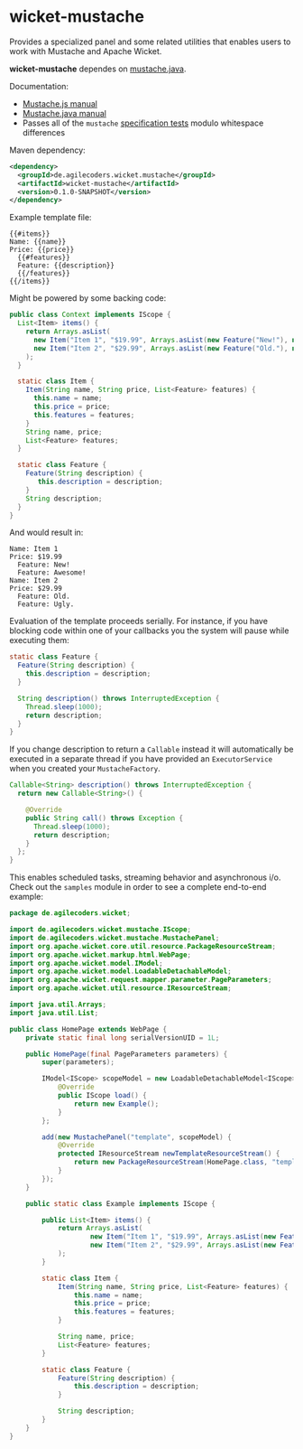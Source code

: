 wicket-mustache
===============

Provides a specialized panel and some related utilities that enables users to work with Mustache and Apache Wicket.

**wicket-mustache** dependes on [mustache.java](https://github.com/spullara/mustache.java).

Documentation:

- [Mustache.js manual](http://mustache.github.com/mustache.5.html)
- [Mustache.java manual](https://github.com/spullara/mustache.java)
- Passes all of the `mustache` [specification tests](https://github.com/mustache/spec) modulo whitespace differences


Maven dependency:

```xml
<dependency>
  <groupId>de.agilecoders.wicket.mustache</groupId>
  <artifactId>wicket-mustache</artifactId>
  <version>0.1.0-SNAPSHOT</version>
</dependency>
```

Example template file:

	{{#items}}
	Name: {{name}}
	Price: {{price}}
	  {{#features}}
	  Feature: {{description}}
	  {{/features}}
	{{/items}}

Might be powered by some backing code:

```java
public class Context implements IScope {
  List<Item> items() {
    return Arrays.asList(
      new Item("Item 1", "$19.99", Arrays.asList(new Feature("New!"), new Feature("Awesome!"))),
      new Item("Item 2", "$29.99", Arrays.asList(new Feature("Old."), new Feature("Ugly.")))
    );
  }

  static class Item {
    Item(String name, String price, List<Feature> features) {
      this.name = name;
      this.price = price;
      this.features = features;
    }
    String name, price;
    List<Feature> features;
  }

  static class Feature {
    Feature(String description) {
       this.description = description;
    }
    String description;
  }
}
```

And would result in:

	Name: Item 1
	Price: $19.99
	  Feature: New!
	  Feature: Awesome!
	Name: Item 2
	Price: $29.99
	  Feature: Old.
	  Feature: Ugly.

Evaluation of the template proceeds serially. For instance, if you have blocking code within one of your callbacks
you the system will pause while executing them:

```java
static class Feature {
  Feature(String description) {
    this.description = description;
  }

  String description() throws InterruptedException {
    Thread.sleep(1000);
    return description;
  }
}
```

If you change description to return a `Callable` instead it will automatically be executed in a separate
thread if you have provided an `ExecutorService` when you created your `MustacheFactory`.

```java
Callable<String> description() throws InterruptedException {
  return new Callable<String>() {

    @Override
    public String call() throws Exception {
      Thread.sleep(1000);
      return description;
    }
  };
}
```

This enables scheduled tasks, streaming behavior and asynchronous i/o. Check out the `samples` module in order
to see a complete end-to-end example:

```java
package de.agilecoders.wicket;

import de.agilecoders.wicket.mustache.IScope;
import de.agilecoders.wicket.mustache.MustachePanel;
import org.apache.wicket.core.util.resource.PackageResourceStream;
import org.apache.wicket.markup.html.WebPage;
import org.apache.wicket.model.IModel;
import org.apache.wicket.model.LoadableDetachableModel;
import org.apache.wicket.request.mapper.parameter.PageParameters;
import org.apache.wicket.util.resource.IResourceStream;

import java.util.Arrays;
import java.util.List;

public class HomePage extends WebPage {
    private static final long serialVersionUID = 1L;

    public HomePage(final PageParameters parameters) {
        super(parameters);

        IModel<IScope> scopeModel = new LoadableDetachableModel<IScope>() {
            @Override
            public IScope load() {
                return new Example();
            }
        };

        add(new MustachePanel("template", scopeModel) {
            @Override
            protected IResourceStream newTemplateResourceStream() {
                return new PackageResourceStream(HomePage.class, "template.mustache");
            }
        });
    }

    public static class Example implements IScope {

        public List<Item> items() {
            return Arrays.asList(
                    new Item("Item 1", "$19.99", Arrays.asList(new Feature("New!"), new Feature("Awesome!"))),
                    new Item("Item 2", "$29.99", Arrays.asList(new Feature("Old."), new Feature("Ugly.")))
            );
        }

        static class Item {
            Item(String name, String price, List<Feature> features) {
                this.name = name;
                this.price = price;
                this.features = features;
            }

            String name, price;
            List<Feature> features;
        }

        static class Feature {
            Feature(String description) {
                this.description = description;
            }

            String description;
        }
    }
}
```